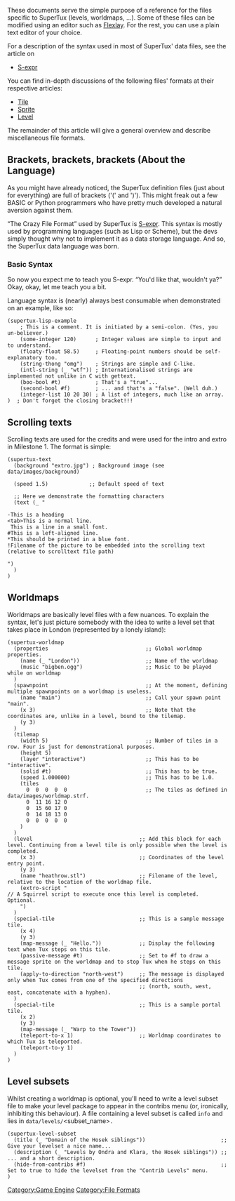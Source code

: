 These documents serve the simple purpose of a reference for the files specific to SuperTux (levels, worldmaps, ...). Some of these files can be modified using an editor such as [Flexlay](http://flexlay.berlios.de/). For the rest, you can use a plain text editor of your choice.

For a description of the syntax used in most of SuperTux' data files, see the article on

-   [S-expr](S-expr "wikilink")

You can find in-depth discussions of the following files' formats at their respective articles:

-   [Tile](Tile "wikilink")
-   [Sprite](Sprite "wikilink")
-   [Level](Level_format "wikilink")

The remainder of this article will give a general overview and describe miscellaneous file formats.

Brackets, brackets, brackets (About the Language)
-------------------------------------------------

As you might have already noticed, the SuperTux definition files (just about for everything) are full of brackets ('(' and ')'). This might freak out a few BASIC or Python programmers who have pretty much developed a natural aversion against them.

“The Crazy File Format” used by SuperTux is [S-expr](S-expr "wikilink"). This syntax is mostly used by programming languages (such as Lisp or Scheme), but the devs simply thought why not to implement it as a data storage language. And so, the SuperTux data language was born.

### Basic Syntax

So now you expect me to teach you S-expr. “You'd like that, wouldn't ya?” Okay, okay, let me teach you a bit.

Language syntax is (nearly) always best consumable when demonstrated on an example, like so:

    (supertux-lisp-example
        ; This is a comment. It is initiated by a semi-colon. (Yes, you un-believer.)
        (some-integer 120)      ; Integer values are simple to input and to understand.
        (floaty-float 58.5)     ; Floating-point numbers should be self-explanatory too.
        (string-thong "omg")    ; Strings are simple and C-like.
        (intl-string (_ "wtf")) ; Internationalised strings are implemented not unlike in C with gettext.
        (boo-bool #t)           ; That's a "true"...
        (second-bool #f)        ; ... and that's a "false". (Well duh.)
        (integer-list 10 20 30) ; A list of integers, much like an array.
    )  ; Don't forget the closing bracket!!!

Scrolling texts
---------------

Scrolling texts are used for the credits and were used for the intro and extro in Milestone 1. The format is simple:

    (supertux-text
      (background "extro.jpg") ; Background image (see data/images/background)
      
      (speed 1.5)             ;; Default speed of text
      
      ;; Here we demonstrate the formatting characters
      (text (_ "

    -This is a heading
    <tab>This is a normal line.
     This is a line in a small font.
    #This is a left-aligned line.
    *This should be printed in a blue font.
    !Filename of the picture to be embedded into the scrolling text (relative to scrolltext file path)

    ")
      )
    )

Worldmaps
---------

Worldmaps are basically level files with a few nuances. To explain the syntax, let's just picture somebody with the idea to write a level set that takes place in London (represented by a lonely island):

    (supertux-worldmap
      (properties                               ;; Global worldmap properties.
        (name (_ "London"))                     ;; Name of the worldmap
        (music "bigben.ogg")                    ;; Music to be played while on worldmap
      )
      (spawnpoint                               ;; At the moment, defining multiple spawnpoints on a worldmap is useless.
        (name "main")                           ;; Call your spawn point "main".
        (x 3)                                   ;; Note that the coordinates are, unlike in a level, bound to the tilemap.
        (y 3)
      )
      (tilemap
        (width 5)                               ;; Number of tiles in a row. Four is just for demonstrational purposes.
        (height 5)
        (layer "interactive")                   ;; This has to be "interactive".
        (solid #t)                              ;; This has to be true.
        (speed 1.000000)                        ;; This has to be 1.0.
        (tiles
          0  0  0  0  0                         ;; The tiles as defined in data/images/worldmap.strf.
          0  11 16 12 0
          0  15 60 17 0
          0  14 18 13 0
          0  0  0  0  0
        )
      )
      (level                                  ;; Add this block for each level. Continuing from a level tile is only possible when the level is completed.
        (x 3)                                 ;; Coordinates of the level entry point.
        (y 3)
        (name "heathrow.stl")                 ;; Filename of the level, relative to the location of the worldmap file.
        (extro-script "
    // A Squirrel script to execute once this level is completed. Optional.
        ")
      )
      (special-tile                           ;; This is a sample message tile.
        (x 4)
        (y 3)
        (map-message (_ "Hello."))            ;; Display the following text when Tux steps on this tile.
        (passive-message #t)                  ;; Set to #f to draw a message sprite on the worldmap and to stop Tux when he steps on this tile.
        (apply-to-direction "north-west")     ;; The message is displayed only when Tux comes from one of the specified directions
                                              ;; (north, south, west, east, concatenate with a hyphen).
      )
      (special-tile                           ;; This is a sample portal tile.
        (x 2)
        (y 3)
        (map-message (_ "Warp to the Tower"))
        (teleport-to-x 1)                     ;; Worldmap coordinates to which Tux is teleported.
        (teleport-to-y 1)
      )
    )

Level subsets
-------------

Whilst creating a worldmap is optional, you'll need to write a level subset file to make your level package to appear in the contribs menu (or, ironically, inhibiting this behaviour). A file containing a level subset is called `info` and lies in `data/levels/`<subset_name>`.`

    (supertux-level-subset
      (title (_ "Domain of the Hosek siblings"))                        ;; Give your levelset a nice name...
      (description (_ "Levels by Ondra and Klara, the Hosek siblings")) ;; ... and a short description.
      (hide-from-contribs #f)                                           ;; Set to true to hide the levelset from the "Contrib Levels" menu.
    )

[Category:Game Engine](Category:Game_Engine "wikilink") [Category:File Formats](Category:File_Formats "wikilink")
